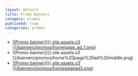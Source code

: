 ```yaml
---
layout: default
title: Promo Banners
category: promos
published: true
categories: promos
---
```


- [![Promo banner]({{ site.assets.s3 }}/banners/promos/homepage_ad_1.png)](http://pettingzooplush.com/catalog/products/)
- ![Promo banner]({{ site.assets.s3 }}/banners/promos/home%20page%20ad%20middle.png)
- [![Promo banner]({{ site.assets.s3 }}/banners/promos/homepagead3.png)](https://www.instagram.com/pettingzooplush/?hl=en)
